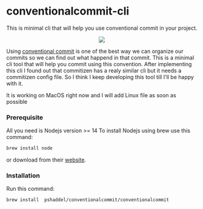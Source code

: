 # conventionalcommit-cli

This is minimal cli that will help you use conventional commit in your project.

<div style="text-align:center"><img src="https://user-images.githubusercontent.com/43247296/128090639-fcb89bff-1092-48fe-9085-3183595f5bd1.gif" /></div>

Using [conventional commit](https://www.conventionalcommits.org/en/v1.0.0/) is one of the best way we can organize our commits so we can find out what happend in that commit. This is a minimal cli tool that will help you commit using this convention.
After implementing this cli I found out that commitizen has a realy similar cli but it needs a commitizen config file. So I think I keep developing this tool till I'll be happy with it.

It is working on MacOS right now and I will add Linux file as soon as possible

### Prerequisite
All you need is Nodejs version  >= 14
To install Nodejs using brew use this command:
```bash
brew install node
```
or download from their [website](https://nodejs.org/en/download/).

### Installation
Run this command:
```bash
brew install  pshaddel/conventionalcommit/conventionalcommit
```


